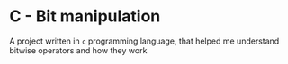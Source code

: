 # C - Bit manipulation
A project written in `c` programming language, that helped me understand bitwise operators and how they work
